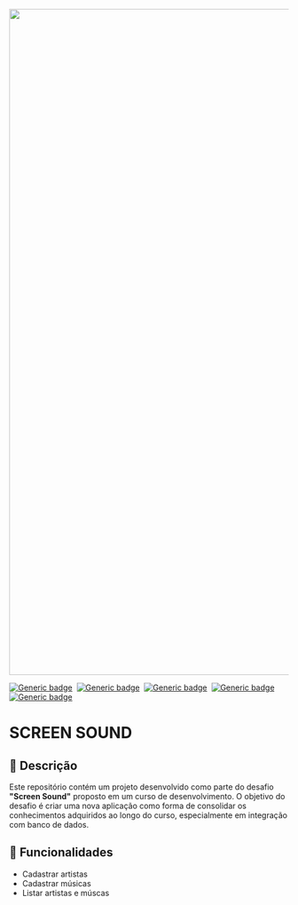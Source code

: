 <p align="center">
  <img src="https://github.com/jessiferreira/buscador/assets/121064773/122fb653-c687-4b87-9911-19810286371a" alt="imagem-alura" width="1200px">
</p>

[![Generic badge](https://img.shields.io/badge/Linguagem-Java-8700A2.svg)](https://shields.io/)&nbsp;
[![Generic badge](https://img.shields.io/badge/Dependência-Maven-8700A2.svg)](https://shields.io/)&nbsp;
[![Generic badge](https://img.shields.io/badge/Framework-Spring-8700A2.svg)](https://shields.io/)&nbsp;
[![Generic badge](https://img.shields.io/badge/IDE-IntelliJ_IDEA-8700A2.svg)](https://shields.io/)&nbsp;
[![Generic badge](https://img.shields.io/badge/Status-Concluído-8700A2.svg)](https://shields.io/)&nbsp;

# SCREEN SOUND

## 📖 Descrição
Este repositório contém um projeto desenvolvido como parte do desafio __"Screen Sound"__ proposto em um curso de desenvolvimento. O objetivo do desafio é criar uma
nova aplicação como forma de consolidar os conhecimentos adquiridos ao longo do curso, especialmente em integração com banco de dados.

## 🔧 Funcionalidades
- Cadastrar artistas
- Cadastrar músicas
- Listar artistas e múscas

